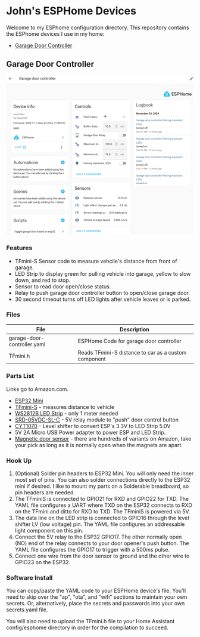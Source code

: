 # John's ESPHome Devices
Welcome to my ESPhome configuration directory.  This repository contains the ESPhome devices I use in my home:

* [Garage Door Controller](http://...#garage-door-controller)

## <a name="garage-door-controller">Garage Door Controller</a>
![Garage Door Controller Home Assistant Dashboard](README_Assets/garage-door-controller-dashboard-example_small.png "Garage Door Controller Home Assistant Dashboard")

### Features
* TFmini-S Sensor code to measure vehcile's distance from front of garage.  
* LED Strip to display green for pulling vehicle into garage, yellow to slow down, and red to stop.
* Sensor to read door open/close status.
* Relay to push garage door controller button to open/close garage door.
* 30 second timeout turns off LED lights after vehicle leaves or is parked.

### Files
| File                          | Description                     |
|-------------------------------|--------------------------------|
| garage-door-controller.yaml   | ESPHome Code for garage door controller                 |
| TFmini.h                      | Reads TFmini-S distance to car as a custom component    |

### Parts List
Links go to Amazon.com.
* [ESP32 Mini](https://www.amazon.com/gp/product/B07BK435ZW/ref=ppx_yo_dt_b_asin_image_o05_s00?ie=UTF8&psc=1)
* [TFmini-S](https://www.amazon.com/gp/product/B075V5TZRY/ref=ppx_yo_dt_b_asin_image_o01_s00?ie=UTF8&psc=1) - measures distance to vehicle
* [WS2812B LED Strip](https://www.amazon.com/gp/product/B01CDTEJBG/ref=ppx_yo_dt_b_search_asin_title?ie=UTF8&th=1) - only 1 meter needed
* [SRD-05VDC-SL-C](https://www.amazon.com/gp/product/B09G6H7JDT/ref=ppx_yo_dt_b_search_asin_title?ie=UTF8&psc=1) - 5V relay module to "push" door control button
* [CYT1070](https://www.amazon.com/gp/product/B073D4DJDC/ref=ppx_yo_dt_b_search_asin_title?ie=UTF8&psc=1) - Level shifter to convert ESP's 3.3V to LED Strip 5.0V
* 5V 2A Micro USB Power adapter to power ESP and LED Strip.
* [Magnetic door sensor](https://www.amazon.com/WESUA-Magnetic-Overhead-Contacts-Bracket/dp/B0BCYHBKVF?crid=3JFEWKWK89V1B&dib=eyJ2IjoiMSJ9.uJDdgjdeS3uEOsVaAps0i112QeIcTdBiISTaTjU41myRba5tAMceEsQTFUEHSmu07uQLz9wCZ7WUNuGEg1LKry18cc2nbD9lIAvBB-k77UImIj0fIZQKsXObVGPR76Z0j6lm5VDni9AUo5934nR9TjJOSm2XWZaltlVvvHNQMwmxcW8XvHVSbU4ZyTTBrzY98hJOFs0y425okmUaoITHpAzkdb2TDlGVS7U9sem-KoN--boaKqIfsh_DEr1JIsZNMtRlvHjhRkolxgLjXQ3vEAetyLac6D_zc9el6BPJbw4.D-wK21SM9Cq3gHdmdCxJqH47AkVhG9anOlfFXXv_axQ&dib_tag=se&keywords=5V+magnetic+garage+door+sensor&qid=1732491358&sprefix=5v+magnetic+garage+door+sensor%2Caps%2C141&sr=8-3) - there are hundreds of variants on Amazon, take your pick as long as it is normally open when the magnets are apart.

### Hook Up

1. (Optional) Solder pin headers to ESP32 Mini.  You will only need the inner most set of pins.  You can also solder connections directly to the ESP32 mini if desired.  I like to mount my parts on a Solderable breadboard, so pin headers are needed.
2. The TFminiS is connected to GPIO21 for RXD and GPIO22 for TXD.  The YAML file configures a UART where TXD on the ESP32 connects to RXD on the TFmini and ditto for RXD to TXD.  The TFminiS is powered via 5V.
3. The data line on the LED strip is connected to GPIO16 through the level shifter LV (low voltage) pin.  The YAML file configures an addressable light component on this pin.
4. Connect the 5V relay to the ESP32 GPIO17.  The other normally open (NO) end of the relay connects to your door opener's push button.  The YAML file configures the GPIO17 to trigger with a 500ms pulse.
5. Connect one wire from the door sensor to ground and the other wire to GPIO23 on the ESP32.

### Software Install

You can copy/paste the YAML code to your ESPHome device's file.  You'll need to skip over the "ap", "ota", and "wifi" sections to maintain your own secrets.  Or, alternatively, place the secrets and passwords into your own secrets.yaml file.

You will also need to upload the TFmini.h file to your Home Assistant config/esphome directory in order for the compilation to succeed.
